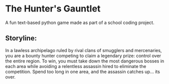 # The Hunter's Gauntlet
A fun text-based python game made as part of a school coding project.

## Storyline:
In a lawless archipelago ruled by rival clans of smugglers and mercenaries, you are a bounty hunter competing to claim a legendary prize: control over the entire region. To win, you must take down the most dangerous bosses in each area while avoiding a relentless assassin hired to eliminate the competition. Spend too long in one area, and the assassin catches up... its over.
